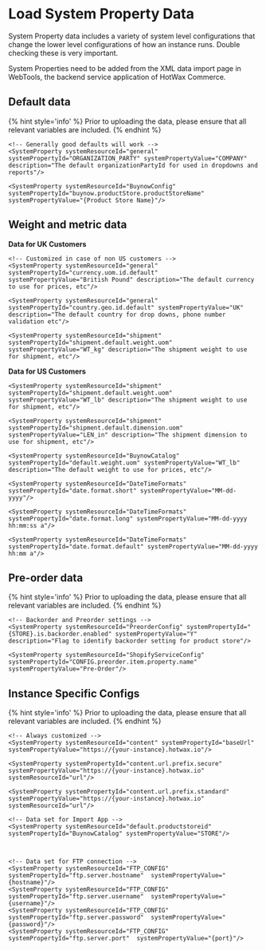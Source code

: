 # Load System Property Data

System Property data includes a variety of system level configurations that change the lower level configurations of how an instance runs. Double checking these is very important.

System Properties need to be added from the XML data import page in WebTools, the backend service application of HotWax Commerce.

## Default data

{% hint style='info' %}
Prior to uploading the data, please ensure that all relevant variables are included.
{% endhint %}

```
<!-- Generally good defaults will work -->
<SystemProperty systemResourceId="general" systemPropertyId="ORGANIZATION_PARTY" systemPropertyValue="COMPANY" description="The default organizationPartyId for used in dropdowns and reports"/>

<SystemProperty systemResourceId="BuynowConfig" systemPropertyId="buynow.productStore.productStoreName" systemPropertyValue="{Product Store Name}"/>
```

## Weight and metric data

**Data for UK Customers**

```
<!-- Customized in case of non US customers -->
<SystemProperty systemResourceId="general" systemPropertyId="currency.uom.id.default" systemPropertyValue="British Pound" description="The default currency to use for prices, etc"/>

<SystemProperty systemResourceId="general" systemPropertyId="country.geo.id.default" systemPropertyValue="UK" description="The default country for drop downs, phone number validation etc"/>
```

```
<SystemProperty systemResourceId="shipment" systemPropertyId="shipment.default.weight.uom" systemPropertyValue="WT_kg" description="The shipment weight to use for shipment, etc"/>
```

**Data for US Customers**
```
<SystemProperty systemResourceId="shipment" systemPropertyId="shipment.default.weight.uom" systemPropertyValue="WT_lb" description="The shipment weight to use for shipment, etc"/>

<SystemProperty systemResourceId="shipment" systemPropertyId="shipment.default.dimension.uom" systemPropertyValue="LEN_in" description="The shipment dimension to use for shipment, etc"/>
```

```
<SystemProperty systemResourceId="BuynowCatalog" systemPropertyId="default.weight.uom" systemPropertyValue="WT_lb" description="The default weight to use for prices, etc"/>

<SystemProperty systemResourceId="DateTimeFormats" systemPropertyId="date.format.short" systemPropertyValue="MM-dd-yyyy"/>

<SystemProperty systemResourceId="DateTimeFormats" systemPropertyId="date.format.long" systemPropertyValue="MM-dd-yyyy hh:mm:ss a"/>

<SystemProperty systemResourceId="DateTimeFormats" systemPropertyId="date.format.default" systemPropertyValue="MM-dd-yyyy hh:mm a"/>
```

## Pre-order data

{% hint style='info' %} Prior to uploading the data, please ensure that all relevant variables are included. {% endhint %}

```
<!-- Backorder and Preorder settings -->
<SystemProperty systemResourceId="PreorderConfig" systemPropertyId="{STORE}.is.backorder.enabled" systemPropertyValue="Y" description="Flag to identify backorder setting for product store"/>

<SystemProperty systemResourceId="ShopifyServiceConfig" systemPropertyId="CONFIG.preorder.item.property.name" systemPropertyValue="Pre-Order"/>
```

## Instance Specific Configs

{% hint style='info' %} Prior to uploading the data, please ensure that all relevant variables are included. {% endhint %}

```
<!-- Always customized -->
<SystemProperty systemResourceId="content" systemPropertyId="baseUrl" systemPropertyValue="https://{your-instance}.hotwax.io"/>

<SystemProperty systemPropertyId="content.url.prefix.secure" systemPropertyValue="https://{your-instance}.hotwax.io" systemResourceId="url"/>

<SystemProperty systemPropertyId="content.url.prefix.standard" systemPropertyValue="https://{your-instance}.hotwax.io" systemResourceId="url"/>

<!-- Data set for Import App -->
<SystemProperty systemResourceId="default.productstoreid" systemPropertyId="BuynowCatalog" systemPropertyValue="STORE"/>



<!-- Data set for FTP connection -->
<SystemProperty systemResourceId="FTP_CONFIG" systemPropertyId="ftp.server.hostname"  systemPropertyValue="{hostname}"/>
<SystemProperty systemResourceId="FTP_CONFIG" systemPropertyId="ftp.server.username"  systemPropertyValue="{username}"/>
<SystemProperty systemResourceId="FTP_CONFIG" systemPropertyId="ftp.server.password"  systemPropertyValue="{password}"/>
<SystemProperty systemResourceId="FTP_CONFIG" systemPropertyId="ftp.server.port"  systemPropertyValue="{port}"/>
```
